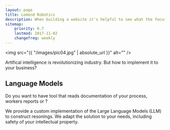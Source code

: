 ```yaml
---
layout: page
title: Lomond Robotics
description: When building a website it's helpful to see what the focus of your site is. This page is an example of how to show a website's focus.
sitemap:
    priority: 0.7
    lastmod: 2017-11-02
    changefreq: weekly
---
```

<!-- ## About the company -->

<span class="image left"><img src="{{ "/images/pic04.jpg" | absolute_url }}" alt="" /></span>

Artifical intelligence is revolutionizing  industry. But how to implement it to 
your business? 

## Language Models

Do you want to have tool that reads documentation of your process, 
workers reports or ? 

We provide a custom implementation of the Large Language Models (LLM) to 
construct resonings. We adapt the solution to your needs, including safety 
of your intellectual property.  